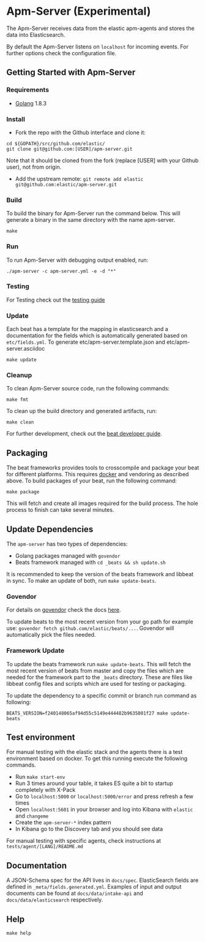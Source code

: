 # Apm-Server (Experimental)

The Apm-Server receives data from the elastic apm-agents and stores the data into Elasticsearch.

By default the Apm-Server listens on `localhost` for incoming events. For further options check the configuration file.

## Getting Started with Apm-Server

### Requirements

* [Golang](https://golang.org/dl/) 1.8.3

### Install

+ Fork the repo with the Github interface and clone it:

```
cd ${GOPATH}/src/github.com/elastic/
git clone git@github.com:[USER]/apm-server.git
```
Note that it should be cloned from the fork (replace [USER] with your Github user), not from origin.

+ Add the upstream remote:
```git remote add elastic git@github.com:elastic/apm-server.git```

### Build

To build the binary for Apm-Server run the command below. This will generate a binary
in the same directory with the name apm-server.

```
make
```

### Run

To run Apm-Server with debugging output enabled, run:

```
./apm-server -c apm-server.yml -e -d "*"
```

### Testing
For Testing check out the [testing guide](TESTING.md)

### Update

Each beat has a template for the mapping in elasticsearch and a documentation for the fields
which is automatically generated based on `etc/fields.yml`.
To generate etc/apm-server.template.json and etc/apm-server.asciidoc

```
make update
```

### Cleanup

To clean Apm-Server source code, run the following commands:

```
make fmt
```

To clean up the build directory and generated artifacts, run:

```
make clean
```

For further development, check out the [beat developer guide](https://www.elastic.co/guide/en/beats/libbeat/current/new-beat.html).

## Packaging

The beat frameworks provides tools to crosscompile and package your beat for different platforms. This requires [docker](https://www.docker.com/) and vendoring as described above. To build packages of your beat, run the following command:

```
make package
```

This will fetch and create all images required for the build process. The hole process to finish can take several minutes.

## Update Dependencies

The `apm-server` has two types of dependencies:

* Golang packages managed with `govendor`
* Beats framework managed with `cd _beats && sh update.sh`

It is recommended to keep the version of the beats framework and libbeat in sync. To make an update of both, run `make update-beats`.

### Govendor

For details on [govendor](https://github.com/kardianos/govendor) check the docs [here](https://github.com/kardianos/govendor).

To update beats to the most recent version from your go path for example use: `govendor fetch github.com/elastic/beats/...`.
Govendor will automatically pick the files needed.

### Framework Update

To update the beats framework run `make update-beats`. This will fetch the most recent version of beats from master and copy
the files which are needed for the framework part to the `_beats` directory. These are files like libbeat config files and
scripts which are used for testing or packaging.

To update the dependency to a specific commit or branch run command as following:

```
BEATS_VERSION=f240148065af94d55c5149e444482b9635801f27 make update-beats
```

## Test environment

For manual testing with the elastic stack and the agents there is a test environment based on docker. To
get this running execute the following commands.

* Run `make start-env`
* Run 3 times around your table, it takes ES quite a bit to startup completely with X-Pack
* Go to `localhost:5000` or `localhost:5000/error` and press refresh a few times
* Open `localhost:5601` in your browser and log into Kibana with `elastic` and `changeme`
* Create the `apm-server-*` index pattern
* In Kibana go to the Discovery tab and you should see data

For manual testing with specific agents, check instructions at `tests/agent/[LANG]/README.md`

## Documentation

A JSON-Schema spec for the API lives in `docs/spec`. 
ElasticSearch fields are defined in `_meta/fields.generated.yml`.
Examples of input and output documents can be found at `docs/data/intake-api` and `docs/data/elasticsearch` respectively.

## Help

`make help`
